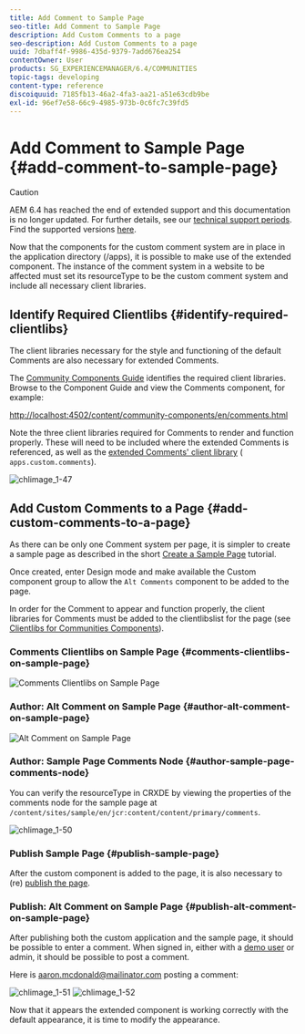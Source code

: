 ```yaml
---
title: Add Comment to Sample Page
seo-title: Add Comment to Sample Page
description: Add Custom Comments to a page
seo-description: Add Custom Comments to a page
uuid: 7dbaff4f-9986-435d-9379-7add676ea254
contentOwner: User
products: SG_EXPERIENCEMANAGER/6.4/COMMUNITIES
topic-tags: developing
content-type: reference
discoiquuid: 7185fb13-46a2-4fa3-aa21-a51e63cdb9be
exl-id: 96ef7e58-66c9-4985-973b-0c6fc7c39fd5
---
```

# Add Comment to Sample Page {#add-comment-to-sample-page}

>[!CAUTION]
>
>AEM 6.4 has reached the end of extended support and this documentation is no longer updated. For further details, see our [technical support periods](https://helpx.adobe.com/support/programs/eol-matrix.html). Find the supported versions [here](https://experienceleague.adobe.com/docs/).

Now that the components for the custom comment system are in place in the application directory (/apps), it is possible to make use of the extended component. The instance of the comment system in a website to be affected must set its resourceType to be the custom comment system and include all necessary client libraries.

## Identify Required Clientlibs {#identify-required-clientlibs}

The client libraries necessary for the style and functioning of the default Comments are also necessary for extended Comments.

The [Community Components Guide](components-guide.md) identifies the required client libraries. Browse to the Component Guide and view the Comments component, for example:

[http://localhost:4502/content/community-components/en/comments.html](http://localhost:4502/content/community-components/en/comments.html)

Note the three client libraries required for Comments to render and function properly. These will need to be included where the extended Comments is referenced, as well as the [extended Comments' client library](extend-create-components.md#create-a-client-library-folder) ( `apps.custom.comments`).

![chlimage_1-47](assets/chlimage_1-47.png)

## Add Custom Comments to a Page {#add-custom-comments-to-a-page}

As there can be only one Comment system per page, it is simpler to create a sample page as described in the short [Create a Sample Page](create-sample-page.md) tutorial.

Once created, enter Design mode and make available the Custom component group to allow the `Alt Comments` component to be added to the page.

In order for the Comment to appear and function properly, the client libraries for Comments must be added to the clientlibslist for the page (see [Clientlibs for Communities Components](clientlibs.md)).

### Comments Clientlibs on Sample Page {#comments-clientlibs-on-sample-page}

![Comments Clientlibs on Sample Page](assets/chlimage_1-48.png)

### Author: Alt Comment on Sample Page {#author-alt-comment-on-sample-page}

![Alt Comment on Sample Page](assets/chlimage_1-49.png)

### Author: Sample Page Comments Node {#author-sample-page-comments-node}

You can verify the resourceType in CRXDE by viewing the properties of the comments node for the sample page at `/content/sites/sample/en/jcr:content/content/primary/comments`.

![chlimage_1-50](assets/chlimage_1-50.png)

### Publish Sample Page {#publish-sample-page}

After the custom component is added to the page, it is also necessary to (re) [publish the page](sites-console.md#publishing-the-site).

### Publish: Alt Comment on Sample Page {#publish-alt-comment-on-sample-page}

After publishing both the custom application and the sample page, it should be possible to enter a comment. When signed in, either with a [demo user](tutorials.md#demo-users) or admin, it should be possible to post a comment.

Here is aaron.mcdonald@mailinator.com posting a comment:

![chlimage_1-51](assets/chlimage_1-51.png) ![chlimage_1-52](assets/chlimage_1-52.png)

Now that it appears the extended component is working correctly with the default appearance, it is time to modify the appearance.
